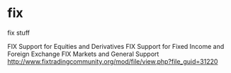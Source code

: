 # fix
fix stuff

FIX Support for Equities and Derivatives
FIX Support for Fixed Income and Foreign Exchange
FIX Markets and General Support
http://www.fixtradingcommunity.org/mod/file/view.php?file_guid=31220
